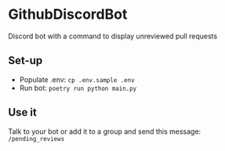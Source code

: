 # GithubDiscordBot
Discord bot with a command to display unreviewed pull requests

## Set-up
 - Populate .env: `cp .env.sample .env`
 - Run bot: `poetry run python main.py`

## Use it
Talk to your bot or add it to a group and send this message:
`/pending_reviews`
